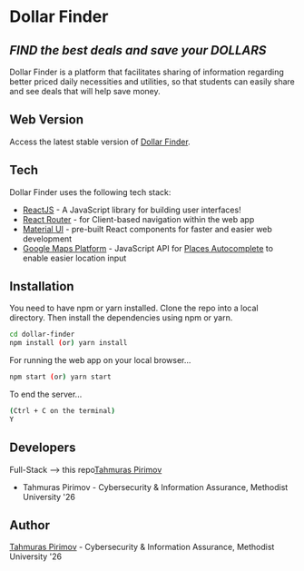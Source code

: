 # Dollar Finder

## _FIND the best deals and save your DOLLARS_

Dollar Finder is a platform that facilitates sharing of information regarding better priced daily necessities and utilities, so that students can easily share and see deals that will help save money.

## Web Version

Access the latest stable version of [Dollar Finder](https://dollarfinder.netlify.app/).

## Tech

Dollar Finder uses the following tech stack:

- [ReactJS](https://reactjs.org/) - A JavaScript library for building user interfaces!
- [React Router](https://reactrouter.com/) - for Client-based navigation within the web app
- [Material UI](https://material-ui.com/) - pre-built React components for faster and easier web development
- [Google Maps Platform](https://developers.google.com/maps) - JavaScript API for [Places Autocomplete](https://developers.google.com/maps/documentation/javascript/places-autocomplete) to enable easier location input

## Installation

You need to have npm or yarn installed.
Clone the repo into a local directory. Then install the dependencies using npm or yarn.

```sh
cd dollar-finder
npm install (or) yarn install
```

For running the web app on your local browser...

```sh
npm start (or) yarn start
```

To end the server...

```sh
(Ctrl + C on the terminal)
Y
```

## Developers

Full-Stack --> this repo[Tahmuras Pirimov](https://github.com/tahmurasp)
- Tahmuras Pirimov - Cybersecurity & Information Assurance, Methodist University '26


## Author

[Tahmuras Pirimov](https://github.com/tahmurasp) - Cybersecurity & Information Assurance, Methodist University '26
